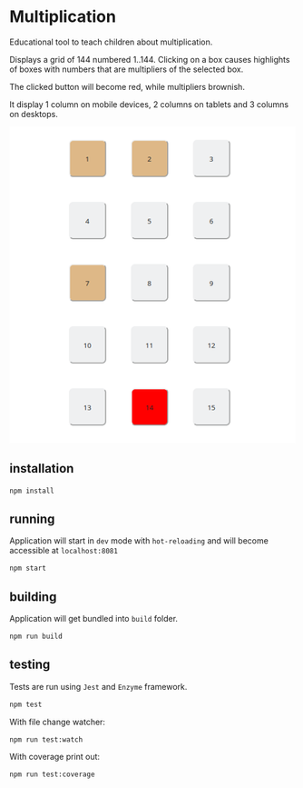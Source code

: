 # Multiplication

Educational tool to teach children about multiplication.

Displays a grid of 144 numbered 1..144.
Clicking on a box causes highlights of boxes with numbers that are multipliers of the selected box.

The clicked button will become red, while multipliers brownish.

It display 1 column on mobile devices, 2 columns on tablets and 3 columns on desktops.

![multiplication](./public/screenshot.png)

## installation

```bash
npm install
```

## running

Application will start in `dev` mode with `hot-reloading` and will become accessible at `localhost:8081`

```bash
npm start
```

## building

Application will get bundled into `build` folder.

```bash
npm run build
```

## testing

Tests are run using `Jest` and `Enzyme` framework.

```bash
npm test
```

With file change watcher:

```bash
npm run test:watch
```

With coverage print out:

```bash
npm run test:coverage
```

